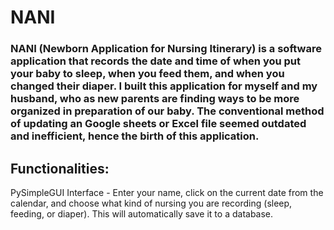 # NANI

### NANI (Newborn Application for Nursing Itinerary) is a software application that records the date and time of when you put your baby to sleep, when you feed them, and when you changed their diaper. I built this application for myself and my husband, who as new parents are finding ways to be more organized in preparation of our baby. The conventional method of updating an Google sheets or Excel file seemed outdated and inefficient, hence the birth of this application. 

## Functionalities:

PySimpleGUI Interface - Enter your name, click on the current date from the calendar, and choose what kind of nursing you are recording (sleep, feeding, or diaper). This will automatically save it to a database.
